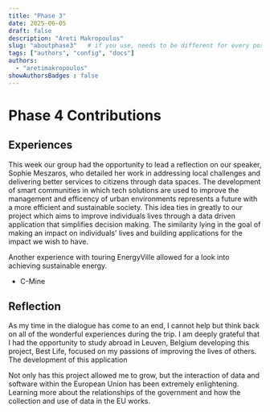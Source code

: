 ```yaml
---
title: "Phase 3"
date: 2025-06-05
draft: false
description: "Areti Makropoulos"
slug: "aboutphase3"   # if you use, needs to be different for every post
tags: ["authors", "config", "docs"]
authors:
  - "aretimakropoulos"
showAuthorsBadges : false
---
```


# Phase 4 Contributions



## Experiences

This week our group had the opportunity to lead a reflection on our speaker, Sophie Meszaros, who detailed her work in addressing local challenges and delivering better services to citizens through data spaces. The development of smart communities in which tech solutions are used to improve the management and efficency of urban environments represents a future with a more efficient and sustainable society. This idea ties in greatly to our project which aims to improve individuals lives through a data driven application that simplifies decision making. The similarity lying in the goal of making an impact on individuals' lives and building applications for the impact we wish to have. 

Another experience with touring EnergyVille allowed for a look into achieving sustainable energy. 

- C-Mine

## Reflection

As my time in the dialogue has come to an end, I cannot help but think back on all of the wonderful experiences during the trip. I am deeply grateful that I had the opportunity to study abroad in Leuven, Belgium developing this project, Best Life, focused on my passions of improving the lives of others. The development of this application 

Not only has this project allowed me to grow, but the interaction of data and software within the European Union has been extremely enlightening. Learning more about the relationships of the government and how the collection and use of data in the EU works.

